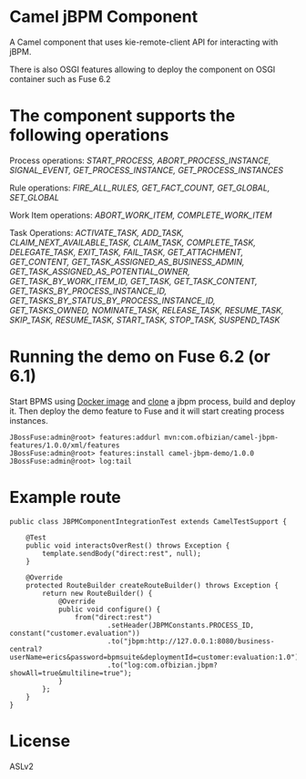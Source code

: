 Camel jBPM Component
====================
A Camel component that uses kie-remote-client API for interacting with jBPM.

There is also OSGI features allowing to deploy the component on OSGI container such as Fuse 6.2

The component supports the following operations
===============================================

Process operations: *START_PROCESS, ABORT_PROCESS_INSTANCE, SIGNAL_EVENT, GET_PROCESS_INSTANCE, GET_PROCESS_INSTANCES*

Rule operations: *FIRE_ALL_RULES, GET_FACT_COUNT, GET_GLOBAL, SET_GLOBAL*

Work Item operations: *ABORT_WORK_ITEM, COMPLETE_WORK_ITEM*

Task Operations: *ACTIVATE_TASK, ADD_TASK, CLAIM_NEXT_AVAILABLE_TASK, CLAIM_TASK, COMPLETE_TASK, DELEGATE_TASK, EXIT_TASK,
FAIL_TASK, GET_ATTACHMENT, GET_CONTENT, GET_TASK_ASSIGNED_AS_BUSINESS_ADMIN, GET_TASK_ASSIGNED_AS_POTENTIAL_OWNER,
GET_TASK_BY_WORK_ITEM_ID, GET_TASK, GET_TASK_CONTENT, GET_TASKS_BY_PROCESS_INSTANCE_ID, GET_TASKS_BY_STATUS_BY_PROCESS_INSTANCE_ID,
GET_TASKS_OWNED, NOMINATE_TASK, RELEASE_TASK, RESUME_TASK, SKIP_TASK, RESUME_TASK, START_TASK, STOP_TASK, SUSPEND_TASK*



Running the demo on Fuse 6.2 (or 6.1)
=====================================
  
Start BPMS using [Docker image](https://github.com/bibryam/dockerfiles/tree/master/eap-bpms) and [clone](https://github.com/bibryam/bpmsuite-customer-evaluation-repo.git) a jbpm process, build and deploy it. Then deploy the demo feature to Fuse and it will start creating process instances.

    JBossFuse:admin@root> features:addurl mvn:com.ofbizian/camel-jbpm-features/1.0.0/xml/features 
    JBossFuse:admin@root> features:install camel-jbpm-demo/1.0.0
    JBossFuse:admin@root> log:tail

 
Example route
=============

    public class JBPMComponentIntegrationTest extends CamelTestSupport {

        @Test
        public void interactsOverRest() throws Exception {
            template.sendBody("direct:rest", null);
        }

        @Override
        protected RouteBuilder createRouteBuilder() throws Exception {
            return new RouteBuilder() {
                @Override
                public void configure() {
                    from("direct:rest")
                            .setHeader(JBPMConstants.PROCESS_ID, constant("customer.evaluation"))
                            .to("jbpm:http://127.0.0.1:8080/business-central?userName=erics&password=bpmsuite&deploymentId=customer:evaluation:1.0")
                            .to("log:com.ofbizian.jbpm?showAll=true&multiline=true");
                }
            };
        }
    }

License
=======
ASLv2
